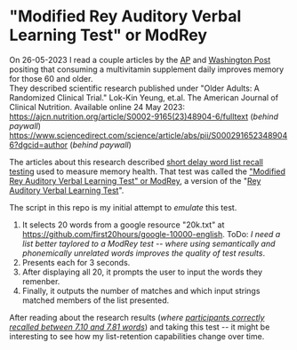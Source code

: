 # "Modified Rey Auditory Verbal Learning Test" or ModRey  

On 26-05-2023 I read a couple articles by the [AP](https://apnews.com/article/multivitamin-memory-aging-9dd73199796b280c42e141d59da11504) and [Washington Post](https://www.washingtonpost.com/wellness/2023/05/24/multivitamin-benefits-aging-memory-loss/) positing that consuming a multivitamin supplement daily improves memory for those 60 and older.  
They described scientific research published under "Older Adults: A Randomized Clinical Trial." Lok-Kin Yeung, et.al. The American Journal of Clinical Nutrition. Available online 24 May 2023:  
https://ajcn.nutrition.org/article/S0002-9165(23)48904-6/fulltext (*behind paywall*)  
https://www.sciencedirect.com/science/article/abs/pii/S0002916523489046?dgcid=author (*behind paywall*)  

The articles about this research described [short delay word list recall testing](https://alz-journals.onlinelibrary.wiley.com/doi/full/10.1002/alz.12767) used to measure memory health.  That test was called the ["Modified Rey Auditory Verbal Learning Test" or ModRey](https://www.ncbi.nlm.nih.gov/pmc/articles/PMC5829025/), a version of the "[Rey Auditory Verbal Learning Test](https://www.ncbi.nlm.nih.gov/pmc/articles/PMC3280771/)".  

The script in this repo is my initial attempt to *emulate* this test.  
1. It selects 20 words from a google resource "20k.txt" at https://github.com/first20hours/google-10000-english.  ToDo: *I need a list better taylored to a ModRey test -- where using semantically and phonemically unrelated words improves the quality of test results*.  
2. Presents each for 3 seconds.  
3. After displaying all 20, it prompts the user to input the words they remenber.  
4. Finally, it outputs the number of matches and which input strings matched members of the list presented.  

After reading about the research results (*where [participants correctly recalled between 7.10 and 7.81 words](https://apnews.com/article/multivitamin-memory-aging-9dd73199796b280c42e141d59da11504)*) and taking this test -- it might be interesting to see how my list-retention capabilities change over time.  


